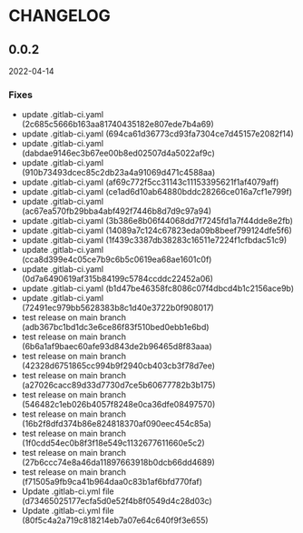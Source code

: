 # CHANGELOG

<!--- next entry here -->

## 0.0.2
2022-04-14

### Fixes

- update .gitlab-ci.yaml (2c685c5666b163aa81740435182e807ede7b4a69)
- update .gitlab-ci.yaml (694ca61d36773cd93fa7304ce7d45157e2082f14)
- update .gitlab-ci.yaml (dabdae9146ec3b67ee00b8ed02507d4a5022af9c)
- update .gitlab-ci.yaml (910b73493dcec85c2db23a4a91069d471c4588aa)
- update .gitlab-ci.yaml (af69c772f5cc31143c11153395621f1af4079aff)
- update .gitlab-ci.yaml (ce1ad6d10ab64880bddc28266ce016a7cf1e799f)
- update .gitlab-ci.yaml (ac67ea570fb29bba4abf492f7446b8d7d9c97a94)
- update .gitlab-ci.yaml (3b386e8b06f44068dd7f7245fd1a7f44dde8e2fb)
- update .gitlab-ci.yaml (14089a7c124c67823eda09b8beef799124dfe5f6)
- update .gitlab-ci.yaml (1f439c3387db38283c16511e7224f1cfbdac51c9)
- update .gitlab-ci.yaml (cca8d399e4c05ce7b9c6b5c0619ea68ae1601c0f)
- update .gitlab-ci.yaml (0d7a6490619af315b84199c5784ccddc22452a06)
- update .gitlab-ci.yaml (b1d47be46358fc8086c07f4dbcd4b1c2156ace9b)
- update .gitlab-ci.yaml (72491ec979bb5628383b8c1d40e3722b0f908017)
- test release on main branch (adb367bc1bd1dc3e6ce86f83f510bed0ebb1e6bd)
- test release on main branch (6b6a1af9baec60afe93d843de2b96465d8f83aaa)
- test release on main branch (42328d6751865cc994b9f2940cb403cb3f78d7ee)
- test release on main branch (a27026cacc89d33d7730d7ce5b60677782b3b175)
- test release on main branch (546482c1eb026b4057f8248e0ca36dfe08497570)
- test release on main branch (16b2f8dfd374b86e824818370af090eec454c85a)
- test release on main branch (1f0cdd54ec0b8f3f18e549c1132677611660e5c2)
- test release on main branch (27b6ccc74e8a46da11897663918b0dcb66dd4689)
- test release on main branch (f71505a9fb9ca41b964daa0c83b1af6bfd770faf)
- Update .gitlab-ci.yml file (d73465025177ecfa5d0e52f4b8f0549d4c28d03c)
- Update .gitlab-ci.yml file (80f5c4a2a719c818214eb7a07e64c640f9f3e655)